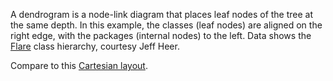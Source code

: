 A dendrogram is a node-link diagram that places leaf nodes of the tree at the same depth. In this example, the classes (leaf nodes) are aligned on the right edge, with the packages (internal nodes) to the left. Data shows the [Flare](http://flare.prefuse.org/) class hierarchy, courtesy Jeff Heer.

Compare to this [Cartesian layout](/mbostock/4063570).